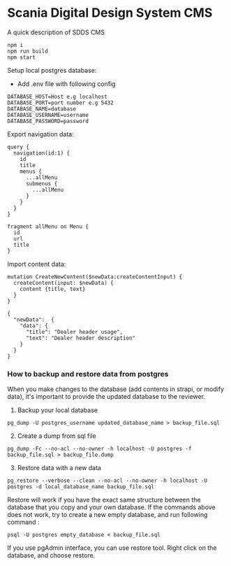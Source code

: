 # Scania Digital Design System CMS

A quick description of SDDS CMS

```shell
npm i
npm run build
npm start
```

Setup local postgres database:
- Add .env file with following config
```shell
DATABASE_HOST=Host e.g localhost
DATABASE_PORT=port number e.g 5432
DATABASE_NAME=database
DATABASE_USERNAME=username
DATABASE_PASSWORD=password
```

Export navigation data:

```shell
query {
  navigation(id:1) {
    id
    title
    menus {
      ...allMenu
      submenus {
        ...allMenu
      }
    }
  }
}

fragment allMenu on Menu {
  id
  url
  title
}
```

Import content data:

```shell
mutation CreateNewContent($newData:createContentInput) {
  createContent(input: $newData) { 
  	content {title, text}
  }
}

{
  "newData":  {
    "data": {
      "title": "Dealer header usage",
      "text": "Dealer header description"
    }
  }
}
```

### How to backup and restore data from postgres

When you make changes to the database (add contents in strapi, or modify data), it's important to provide the updated database to the reviewer.

1. Backup your local database

```shell
pg_dump -U postgres_username updated_database_name > backup_file.sql
```

2. Create a dump from sql file

```shell
pg_dump -Fc --no-acl --no-owner -h localhost -U postgres -f backup_file.sql > backup_file.dump
```

3. Restore data with a new data

```shell
pg_restore --verbose --clean --no-acl --no-owner -h localhost -U postgres -d local_database_name backup_file.sql
```

Restore will work if you have the exact same structure between the database that you copy and your own database.
If the commands above does not work, try to create a new empty database, and run following command :

```shell
psql -U postgres empty_database < backup_file.sql
```

If you use pgAdmin interface, you can use restore tool. Right click on the database, and choose restore.
